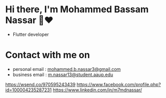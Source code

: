 # Hi there, I'm Mohammed Bassam Nassar 👋❤️
* Flutter developer

# Contact with me on
* personal email : mohammed.b.nassar3@gmail.com
* business email : m.nassar13@student.aaup.edu

https://wsend.co/970595243439 https://www.facebook.com/profile.php?id=100004235287231 https://www.linkedin.com/in/m7mdnassar/


